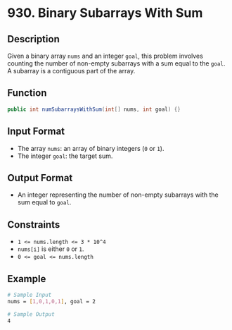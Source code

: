 # 930. Binary Subarrays With Sum

## Description

Given a binary array `nums` and an integer `goal`, this problem involves counting the number of non-empty subarrays with a sum equal to the `goal`. A subarray is a contiguous part of the array.

## Function

```java
public int numSubarraysWithSum(int[] nums, int goal) {}
```

## Input Format

- The array `nums`: an array of binary integers (`0` or `1`).
- The integer `goal`: the target sum.

## Output Format

- An integer representing the number of non-empty subarrays with the sum equal to `goal`.

## Constraints

- `1 <= nums.length <= 3 * 10^4`
- `nums[i]` is either `0` or `1`.
- `0 <= goal <= nums.length`

## Example

```bash
# Sample Input
nums = [1,0,1,0,1], goal = 2

# Sample Output
4
```
